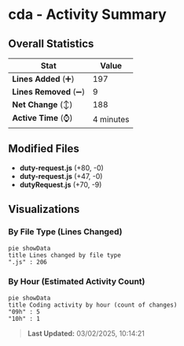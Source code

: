# cda - Activity Summary 

## Overall Statistics

| Stat                   | Value                                                             |
| ---------------------- | ----------------------------------------------------------------- |
| **Lines Added** (➕)   | 197                                          |
| **Lines Removed** (➖) | 9                                        |
| **Net Change** (↕)    | 188                |
| **Active Time** (⌚)   | 4 minutes |


## Modified Files
- **duty-request.js** (+80, -0)
- **duty-request.js** (+47, -0)
- **dutyRequest.js** (+70, -9)

## Visualizations

### By File Type (Lines Changed)

```mermaid
pie showData
title Lines changed by file type
".js" : 206
```

### By Hour (Estimated Activity Count)

```mermaid
pie showData
title Coding activity by hour (count of changes)
"09h" : 5
"10h" : 1
```


> **Last Updated:** 03/02/2025, 10:14:21